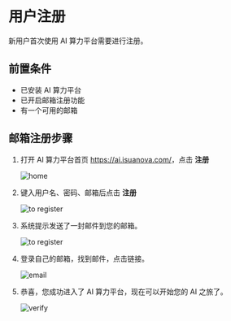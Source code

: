# 用户注册

新用户首次使用 AI 算力平台需要进行注册。

## 前置条件

- 已安装 AI 算力平台
- 已开启邮箱注册功能
- 有一个可用的邮箱

## 邮箱注册步骤

1. 打开 AI 算力平台首页 <https://ai.isuanova.com/>，点击 **注册**

    ![home](../../../images/regis01.PNG)

1. 键入用户名、密码、邮箱后点击 **注册**

    ![to register](../../../images/regis02.PNG)

1. 系统提示发送了一封邮件到您的邮箱。

    ![to register](../../../images/regis03.PNG)

1. 登录自己的邮箱，找到邮件，点击链接。

    ![email](../../../images/regis04.PNG)

1. 恭喜，您成功进入了 AI 算力平台，现在可以开始您的 AI 之旅了。

    ![verify](../../../images/regis05.PNG)
